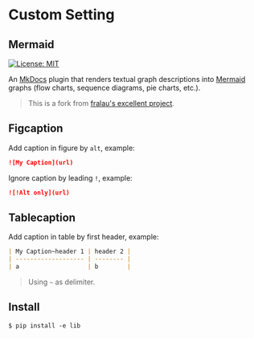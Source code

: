 # Custom Setting

## Mermaid

[![License: MIT](https://img.shields.io/badge/License-MIT-yellow.svg)](https://opensource.org/licenses/MIT)

An [MkDocs](https://www.mkdocs.org/) plugin that renders textual graph
descriptions into [Mermaid](https://mermaid-js.github.io/mermaid) graphs
(flow charts, sequence diagrams, pie charts, etc.).

> This is a fork from
> [fralau's excellent project](https://github.com/fralau/mkdocs-mermaid2-plugin).

## Figcaption

Add caption in figure by `alt`, example:

```md
![My Caption](url)
```

Ignore caption by leading `!`, example:

```md
![!Alt only](url)
```

## Tablecaption

Add caption in table by first header, example:

```md
| My Caption~header 1 | header 2 |
| ------------------- | -------- |
| a                   | b        |
```

> Using `~` as delimiter.

## Install

    $ pip install -e lib
